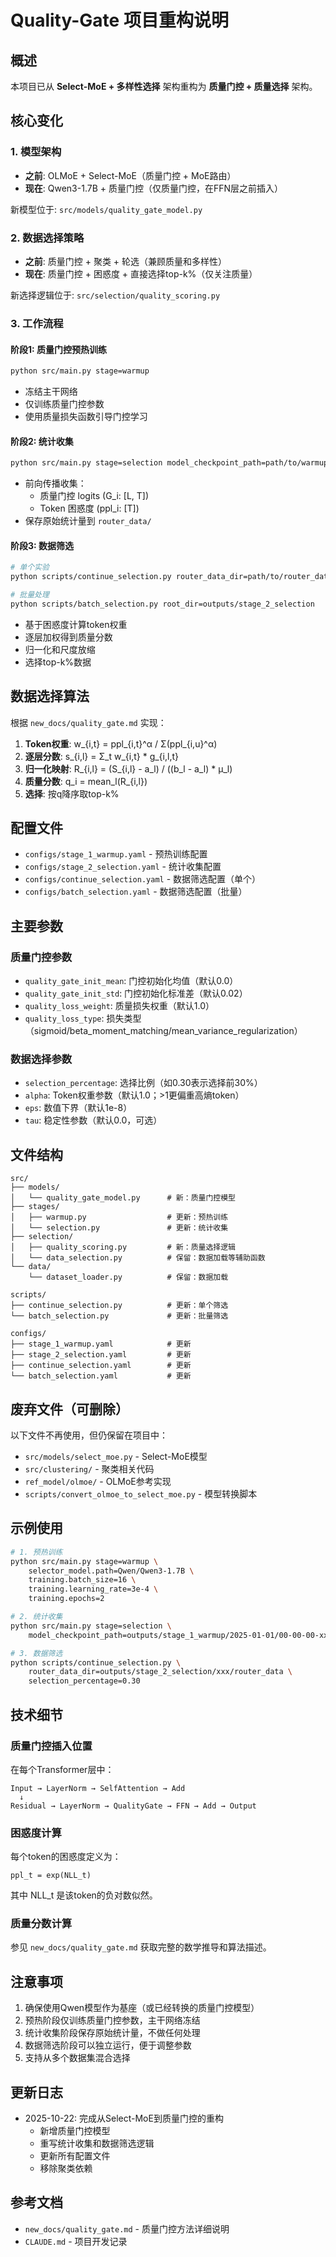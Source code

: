 # Quality-Gate 项目重构说明

## 概述

本项目已从 **Select-MoE + 多样性选择** 架构重构为 **质量门控 + 质量选择** 架构。

## 核心变化

### 1. 模型架构

- **之前**: OLMoE + Select-MoE（质量门控 + MoE路由）
- **现在**: Qwen3-1.7B + 质量门控（仅质量门控，在FFN层之前插入）

新模型位于: `src/models/quality_gate_model.py`

### 2. 数据选择策略

- **之前**: 质量门控 + 聚类 + 轮选（兼顾质量和多样性）
- **现在**: 质量门控 + 困惑度 + 直接选择top-k%（仅关注质量）

新选择逻辑位于: `src/selection/quality_scoring.py`

### 3. 工作流程

#### 阶段1: 质量门控预热训练

```bash
python src/main.py stage=warmup
```

- 冻结主干网络
- 仅训练质量门控参数
- 使用质量损失函数引导门控学习

#### 阶段2: 统计收集

```bash
python src/main.py stage=selection model_checkpoint_path=path/to/warmup/output
```

- 前向传播收集：
  - 质量门控 logits (G_i: [L, T])
  - Token 困惑度 (ppl_i: [T])
- 保存原始统计量到 `router_data/`

#### 阶段3: 数据筛选

```bash
# 单个实验
python scripts/continue_selection.py router_data_dir=path/to/router_data

# 批量处理
python scripts/batch_selection.py root_dir=outputs/stage_2_selection
```

- 基于困惑度计算token权重
- 逐层加权得到质量分数
- 归一化和尺度放缩
- 选择top-k%数据

## 数据选择算法

根据 `new_docs/quality_gate.md` 实现：

1. **Token权重**: w_{i,t} = ppl_{i,t}^α / Σ(ppl_{i,u}^α)
2. **逐层分数**: s_{i,l} = Σ_t w_{i,t} * g_{i,l,t}
3. **归一化映射**: R_{i,l} = (S_{i,l} - a_l) / ((b_l - a_l) * μ_l)
4. **质量分数**: q_i = mean_l(R_{i,l})
5. **选择**: 按q降序取top-k%

## 配置文件

- `configs/stage_1_warmup.yaml` - 预热训练配置
- `configs/stage_2_selection.yaml` - 统计收集配置
- `configs/continue_selection.yaml` - 数据筛选配置（单个）
- `configs/batch_selection.yaml` - 数据筛选配置（批量）

## 主要参数

### 质量门控参数

- `quality_gate_init_mean`: 门控初始化均值（默认0.0）
- `quality_gate_init_std`: 门控初始化标准差（默认0.02）
- `quality_loss_weight`: 质量损失权重（默认1.0）
- `quality_loss_type`: 损失类型（sigmoid/beta_moment_matching/mean_variance_regularization）

### 数据选择参数

- `selection_percentage`: 选择比例（如0.30表示选择前30%）
- `alpha`: Token权重参数（默认1.0；>1更偏重高熵token）
- `eps`: 数值下界（默认1e-8）
- `tau`: 稳定性参数（默认0.0，可选）

## 文件结构

```
src/
├── models/
│   └── quality_gate_model.py      # 新：质量门控模型
├── stages/
│   ├── warmup.py                  # 更新：预热训练
│   └── selection.py               # 更新：统计收集
├── selection/
│   ├── quality_scoring.py         # 新：质量选择逻辑
│   └── data_selection.py          # 保留：数据加载等辅助函数
└── data/
    └── dataset_loader.py          # 保留：数据加载

scripts/
├── continue_selection.py          # 更新：单个筛选
└── batch_selection.py             # 更新：批量筛选

configs/
├── stage_1_warmup.yaml            # 更新
├── stage_2_selection.yaml         # 更新
├── continue_selection.yaml        # 更新
└── batch_selection.yaml           # 更新
```

## 废弃文件（可删除）

以下文件不再使用，但仍保留在项目中：

- `src/models/select_moe.py` - Select-MoE模型
- `src/clustering/` - 聚类相关代码
- `ref_model/olmoe/` - OLMoE参考实现
- `scripts/convert_olmoe_to_select_moe.py` - 模型转换脚本

## 示例使用

```bash
# 1. 预热训练
python src/main.py stage=warmup \
    selector_model.path=Qwen/Qwen3-1.7B \
    training.batch_size=16 \
    training.learning_rate=3e-4 \
    training.epochs=2

# 2. 统计收集
python src/main.py stage=selection \
    model_checkpoint_path=outputs/stage_1_warmup/2025-01-01/00-00-00-xxx

# 3. 数据筛选
python scripts/continue_selection.py \
    router_data_dir=outputs/stage_2_selection/xxx/router_data \
    selection_percentage=0.30
```

## 技术细节

### 质量门控插入位置

在每个Transformer层中：
```
Input → LayerNorm → SelfAttention → Add
  ↓
Residual → LayerNorm → QualityGate → FFN → Add → Output
```

### 困惑度计算

每个token的困惑度定义为：
```
ppl_t = exp(NLL_t)
```
其中 NLL_t 是该token的负对数似然。

### 质量分数计算

参见 `new_docs/quality_gate.md` 获取完整的数学推导和算法描述。

## 注意事项

1. 确保使用Qwen模型作为基座（或已经转换的质量门控模型）
2. 预热阶段仅训练质量门控参数，主干网络冻结
3. 统计收集阶段保存原始统计量，不做任何处理
4. 数据筛选阶段可以独立运行，便于调整参数
5. 支持从多个数据集混合选择

## 更新日志

- 2025-10-22: 完成从Select-MoE到质量门控的重构
  - 新增质量门控模型
  - 重写统计收集和数据筛选逻辑
  - 更新所有配置文件
  - 移除聚类依赖

## 参考文档

- `new_docs/quality_gate.md` - 质量门控方法详细说明
- `CLAUDE.md` - 项目开发记录

